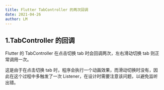 ```yaml
---
title: Flutter TabController 的两次回调
date: 2021-04-26
author: LM
---
```


## 1.TabController 的回调

Flutter 的 TabController 在点击切换 tab 时会回调两次，左右滑动切换 tab 则正常调用一次。

这是由于在点击切换 tab 时，程序会执行一个动画效果，而滑动切换时没有，因此在这个过程中多触发了一次 Listener，在设计时需要注意该问题，以避免监听出错。

